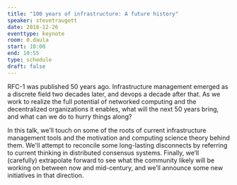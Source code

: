 ```yaml
---
title: "100 years of infrastructure: A future history"
speaker: stevetraugott
date: 2018-12-26
eventtype: keynote
room: 0.daula
start: 10:00
end: 10:55
type: schedule
draft: false
---
```

RFC-1 was published 50 years ago.  Infrastructure management emerged as a discrete field two decades later, and devops a decade after that.  As we work to realize the full potential of networked computing and the decentralized organizations it enables, what will the next 50 years bring, and what can we do to hurry things along?


In this talk, we’ll touch on some of the roots of current infrastructure management tools and the motivation and computing science theory behind them.  We'll attempt to reconcile some long-lasting disconnects by referring to current thinking in distributed consensus systems.  Finally, we’ll (carefully) extrapolate forward to see what the community likely will be working on between now and mid-century, and we’ll announce some new initiatives in that direction.


